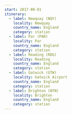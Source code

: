 ```yaml
---
start: 2017-09-01
itinerary:
  - label: Newquay (NQY)
    locality: Newquay
    country_name: England
    category: station
  - label: Par (PAR)
    locality: Par
    country_name: England
    category: station
  - label: Reading (RDG)
    locality: Reading
    country_name: England
    category: station
  - label: Gatwick (GTW)
    locality: Gatwick Airport
    country_name: England
    category: station
  - label: Brighton (BTN)
    locality: Brighton
    country_name: England
    category: station
---
```


